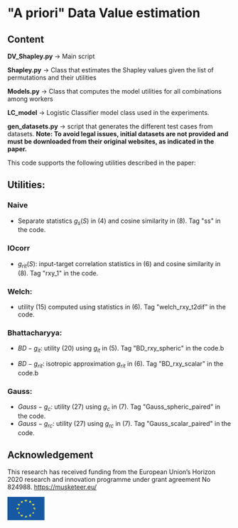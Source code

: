 # "A priori" Data Value estimation

## Content


**DV_Shapley.py** -> Main script

**Shapley.py**  -> Class that estimates the Shapley values given the list of permutations and their utilities

**Models.py** ->  Class that computes the model utilities for all combinations among workers

**LC_model** -> Logistic Classifier model class used in the experiments. 

**gen_datasets.py** -> script that generates the different test cases from datasets. **Note: To avoid legal issues, initial datasets are not provided and must be downloaded from their original websites, as indicated in the paper.**

This code supports the following utilities described in the paper:


## Utilities:


### **Naive**

* Separate statistics $g_s(S)$ in (4) and cosine similarity in (8). Tag "ss" in the code.

### **IOcorr** 

* $g_{rit}(S)$:  input-target correlation statistics in (6) and cosine similarity in (8). Tag "rxy_1" in the code.

### **Welch**: 

* utility (15) computed using statistics in (6). Tag "welch_rxy_t2dif" in the code.

### **Bhattacharyya**: 

* $BD-g_{it}$: utility (20) using $g_{it}$ in (5). Tag "BD_rxy_spheric" in the code.b

* $BD-g_{rit}$: isotropic approximation $g_{rit}$ in (6). Tag "BD_rxy_scalar" in the code.b

### **Gauss**: 

* $Gauss-g_c$: utility (27) using $g_c$ in (7). Tag "Gauss_spheric_paired" in the code.
* $Gauss-g_{rc}$: utility (27) using $g_{rc}$ in (7). Tag "Gauss_scalar_paired" in the code.


## Acknowledgement 

This research has received funding from the European Union’s Horizon 2020 research and innovation programme under grant agreement No 824988. https://musketeer.eu/

![](./EU.png)